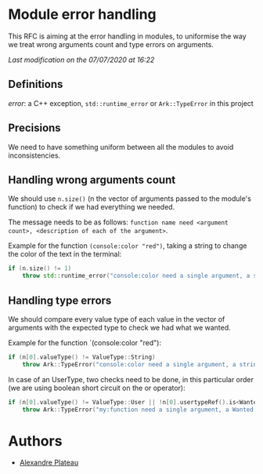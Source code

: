 # Module error handling

This RFC is aiming at the error handling in modules, to uniformise the way we treat wrong arguments count and type errors on arguments.

*Last modification on the 07/07/2020 at 16:22*

## Definitions

_error_: a C++ exception, `std::runtime_error` or `Ark::TypeError` in this project

## Precisions

We need to have something uniform between all the modules to avoid inconsistencies.

## Handling wrong arguments count

We should use `n.size()` (n the vector of arguments passed to the module's function) to check if we had everything we needed.

The message needs to be as follows: `function name need <argument count>, <description of each of the argument>`.

Example for the function `(console:color "red")`, taking a string to change the color of the text in the terminal:
```cpp
if (n.size() != 1)
    throw std::runtime_error("console:color need a single argument, a string representing the color to apply");
```

## Handling type errors

We should compare every value type of each value in the vector of arguments with the expected type to check we had what we wanted.

Example for the function `(console:color "red"):
```cpp
if (n[0].valueType() != ValueType::String)
    throw Ark::TypeError("console:color need a single argument, a string representing the color to apply");
```

In case of an UserType, two checks need to be done, in this particular order (we are using boolean short circuit on the or operator):
```cpp
if (n[0].valueType() != ValueType::User || !n[0].usertypeRef().is<Wanted C++ Type>())
    throw Ark::TypeError("my:function need a single argument, a Wanted C++ Type representing <something>");
```

# Authors

* [Alexandre Plateau](https://github.com/SuperFola)